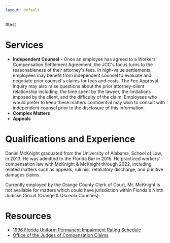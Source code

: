 ```yaml
---
layout: default
---
```

#test

# Services
- **Independent Counsel** - Once an employee has agreed to a Workers' Compensation Settlement Agreement, the JCC's focus turns to the reasonableness of their attorney's fees. In high-value settlements, employees may benefit from independent counsel to evaluate and negotiate prior counsel's claims for fees and costs. The Fee Approval inquiry may also raise questions about the prior attorney-client relationship including: the time spent by the lawyer, the limitations imposed by the client, and the difficulty of the claim. Employees who would prefer to keep these matters confidential may wish to consult with independent counsel prior to the disclosure of this information.
- **Complex Matters**
- **Appeals**

# Qualifications and Experience
Daniel McKnight graduated from the University of Alabama, School of Law, in 2013. He was admitted to the Florida Bar in 2015. He practiced workers' compensation law with McKnight & McKnight through 2022, including related matters such as appeals, ruli nisi, retaliatory discharge, and punitive damages claims.

Currently employed by the Orange County Clerk of Court, Mr. McKnight is not available for matters which could have jurisdiction within Florida's Ninth Judicial Circuit (Orange & Osceola Counties).

# Resources
- [1996 Florida Uniform Permanent Impairment
Rating Schedule](https://www.impairment.guide/)
- [Office of the Judges of Compensation Claims](https://www.jcc.state.fl.us/jcc/)
